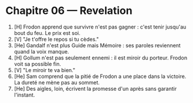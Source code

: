 # Chapitre 06 — Revelation

1. [H] Frodon apprend que survivre n'est pas gagner : c'est tenir jusqu'au bout du feu. Le prix est soi.
2. [V] "Je t'offre le repos si tu cèdes."
3. [He] Gandalf n'est plus Guide mais Mémoire : ses paroles reviennent quand la voix manque.
4. [H] Gollum n'est pas seulement ennemi : il est miroir du porteur. Frodon voit sa possible fin.
5. [V] "Le miroir te va bien."
6. [He] Sam comprend que la pitié de Frodon a une place dans la victoire. La dureté ne mène pas au sommet.
9. [He] Des aigles, loin, écrivent la promesse d'un après sans garantir l'instant.
